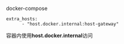 docker-compose
```
extra_hosts:
      - "host.docker.internal:host-gateway"
```
容器内使用**host.docker.internal**访问